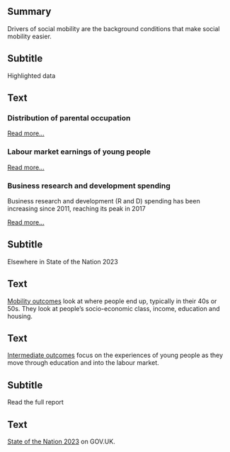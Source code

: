 ## Summary
Drivers of social mobility are the background conditions that make social mobility easier.

## Subtitle
Highlighted data

## Text
<div class="grid grid3 grid-domain">
    <div class="govuk-body">
        <h3 class="govuk-heading-s">Distribution of parental occupation</h3>
        <div class="chart-container">
            <div id="chart1"></div>
        </div>
        <script>
            new Chart(
                'chart1',
                `${location.protocol}//${location.host}/static/data/indicators/DR14_overview_no_average-20230417.csv`,
                { "height": 200, "type": "bary", "xkey": "Time_period", "ykey": "Value", "zkey": "Category", "sort": "Time_period", "scale": "%", "xgrid": false, "ygrid": true, "xticks": -2, "yticks": 2, "legend": false, "colourScheme": ["#1a9e1c", "#00703c", "#eb652e", "#0096ff", "#0f265c", "#808080"], "margin": [0, 0, 0, 0], "maxLabelLength": 50 }
            )
        </script>
        <p class="govuk-body"></p>
        <a href="/drivers_of_social_mobility/conditions_of_childhood/distribution_of_parental_occupation" class="govuk-link">Read more...</a>
    </div>
    <div class="govuk-body">
        <h3 class="govuk-heading-s">Labour market earnings of young people</h3>
        <div class="chart-container">
            <div id="chart2"></div>
        </div>
        <script>
            new Chart(
                'chart2',
                `${location.protocol}//${location.host}/static/data/indicators/DR34_overview-20230414.csv`,
                { "height": 200, "type": "liney", "xkey": "Time_period", "ykey": "Value", "sort": "Time_period", "scale": "££", "xgrid": false, "ygrid": true, "xticks": -2, "yticks": 5, "legend": false, "showDots": false, "colourScheme": ["#5694ca"], "range": [8, 15], "margin": [0, 0, 0, 0], "maxLabelLength": 45 }
            )
        </script>
        <p class="govuk-body"></p>
        <a href="/drivers_of_social_mobility/work_opportunities_for_young_people/earnings_of_22_to_29_year_olds" class="govuk-link">Read more...</a>
    </div>
    <div class="govuk-body">
        <h3 class="govuk-heading-s">Business research and development spending</h3>
        <div class="chart-container">
            <div id="chart3"></div>
        </div>
        <script>
            new Chart(
                'chart3',
                `${location.protocol}//${location.host}/static/data/indicators/DR52_overview-20230417.csv`,
                { "height": 200, "type": "liney", "xkey": "Time_period", "ykey": "Value", "sort": "Time_period", "xgrid": false, "ygrid": true, "xticks": -2, "yticks": 2, "legend": false, "showDots": false, "colourScheme": ["#5694ca"], "range": [0, 2], "margin": [0, 0, 0, 0], "maxLabelLength": 35 }
            )
        </script>
        <p class="govuk-body">Business research and development (R and D) spending has been increasing since 2011, reaching its peak in 2017</p>
        <a href="/drivers_of_social_mobility/research_and_development_environment/business_spending_on_research_and_development" class="govuk-link">Read more...</a>
    </div>
</div>

## Subtitle
Elsewhere in State of the Nation 2023

## Text
<a href="/mobility_outcomes" class="govuk-link">Mobility outcomes</a> look at where people end up, typically in their 40s or 50s. They look at people’s socio-economic class, income, education and housing.

## Text
<a href="/intermediate_outcomes" class="govuk-link">Intermediate outcomes</a> focus on the experiences of young people as they move through education and into the labour market.

## Subtitle
Read the full report

## Text
<a href="#" class="govuk-link">State of the Nation 2023</a> on GOV.UK.
